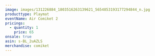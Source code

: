 ```yaml
---
image: images/131226884_1803516263139621_5654853193177294844_n.jpg
producttype: Playmat
eventName: Air Comiket 2
pricings:
  - quantity: 1
    price: 65
onsale: true
asin: s-BL_2uAZLS
merchandise: comiket
---
```

